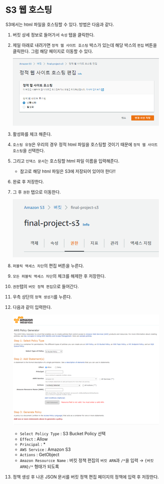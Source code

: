 # S3 웹 호스팅

S3에서는 html 파일을 호스팅할 수 있다. 방법은 다음과 같다.

1. 버킷 상세 정보로 들어가서 `속성` 탭을 클릭한다.
2. 제일 아래로 내려가면 `정적 웹 사이트 호스팅` 박스가 있는데 해당 박스의 `편집` 버튼을 클릭한다. 그럼 해당 페이지로 이동할 수 있다.
    
    ![Untitled](../images/S3%20%EC%9B%B9%20%ED%98%B8%EC%8A%A4%ED%8C%85_1.png)
    
3. 활성화를 체크 해준다.
4. `호스팅 유형`은 우리의 경우 정적 html 파일을 호스팅할 것이기 때문에 `정적 웹 사이트 호스팅`을 선택한다.
5. 그리고 `인덱스 문서`는 호스팅할 html 파일 이름을 입력해준다.
    - 참고로 해당 html 파일은 S3에 저장되어 있어야 한다!!
6. 완료 후 저장한다.
7. 그 후 `권한` 탭으로 이동한다.
    
    ![Untitled](../images/S3%20%EC%9B%B9%20%ED%98%B8%EC%8A%A4%ED%8C%85_2.png)
    
8. `퍼블릭 액세스 차단`의 편집 버튼을 누른다.
9. `모든 퍼블릭 액세스 차단`의 체크를 해제한 후 저장한다.
10. `권한`탭의 `버킷 정책 편집`으로 들어간다.
11. 우측 상단의 `정책 생성기`를 누른다.
12. 다음과 같이 입력한다.
    
    ![Untitled](../images/S3%20%EC%9B%B9%20%ED%98%B8%EC%8A%A4%ED%8C%85_3.png)
    
    - `Select Policy Type` : S3 Bucket Policy 선택
    - `Effect` : Allow
    - `Principal` : *
    - `AWS Service` : Amazon S3
    - `Actions` : GetObject
    - `Amazon Resourcce Name` : 버킷 정책 편집의 `버킷 ARN`과 `/*`을 입력 → `{버킷 ARN}/*` 형태가 되도록
13. 정책 생성 후 나온 JSON 문서를 버킷 정책 편집 페이지의 정책에 입력 후 저장한다.